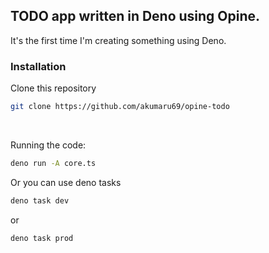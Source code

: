 ## TODO app written in Deno using Opine.

It's the first time I'm creating something using Deno.
<br>

### Installation

Clone this repository

```bash
git clone https://github.com/akumaru69/opine-todo
```

<br>

Running the code:<br>

```bash
deno run -A core.ts
```

Or you can use deno tasks

```bash
deno task dev
```

or

```bash
deno task prod
```
